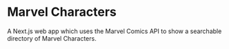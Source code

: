 ﻿# Marvel Characters
 
 A Next.js web app which uses the Marvel Comics API to show a searchable directory of Marvel Characters.
